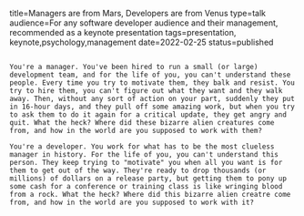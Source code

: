 title=Managers are from Mars, Developers are from Venus
type=talk
audience=For any software developer audience and their management, recommended as a keynote presentation
tags=presentation, keynote,psychology,management
date=2022-02-25
status=published
~~~~~~

You're a manager. You've been hired to run a small (or large) development team, and for the life of you, you can't understand these people. Every time you try to motivate them, they balk and resist. You try to hire them, you can't figure out what they want and they walk away. Then, without any sort of action on your part, suddenly they put in 16-hour days, and they pull off some amazing work, but when you try to ask them to do it again for a critical update, they get angry and quit. What the heck? Where did these bizarre alien creatures come from, and how in the world are you supposed to work with them?

You're a developer. You work for what has to be the most clueless manager in history. For the life of you, you can't understand this person. They keep trying to "motivate" you when all you want is for them to get out of the way. They're ready to drop thousands (or millions) of dollars on a release party, but getting them to pony up some cash for a conference or training class is like wringing blood from a rock. What the heck? Where did this bizarre alien creatre come from, and how in the world are you supposed to work with it?
    
